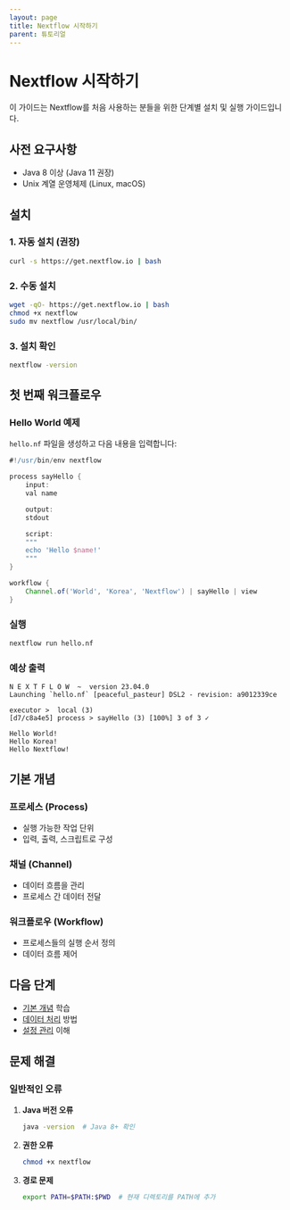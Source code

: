 ```yaml
---
layout: page
title: Nextflow 시작하기
parent: 튜토리얼
---
```


# Nextflow 시작하기

이 가이드는 Nextflow를 처음 사용하는 분들을 위한 단계별 설치 및 실행 가이드입니다.

## 사전 요구사항

- Java 8 이상 (Java 11 권장)
- Unix 계열 운영체제 (Linux, macOS)

## 설치

### 1. 자동 설치 (권장)

```bash
curl -s https://get.nextflow.io | bash
```

### 2. 수동 설치

```bash
wget -qO- https://get.nextflow.io | bash
chmod +x nextflow
sudo mv nextflow /usr/local/bin/
```

### 3. 설치 확인

```bash
nextflow -version
```

## 첫 번째 워크플로우

### Hello World 예제

`hello.nf` 파일을 생성하고 다음 내용을 입력합니다:

```groovy
#!/usr/bin/env nextflow

process sayHello {
    input:
    val name

    output:
    stdout

    script:
    """
    echo 'Hello $name!'
    """
}

workflow {
    Channel.of('World', 'Korea', 'Nextflow') | sayHello | view
}
```

### 실행

```bash
nextflow run hello.nf
```

### 예상 출력

```
N E X T F L O W  ~  version 23.04.0
Launching `hello.nf` [peaceful_pasteur] DSL2 - revision: a9012339ce

executor >  local (3)
[d7/c8a4e5] process > sayHello (3) [100%] 3 of 3 ✓

Hello World!
Hello Korea!
Hello Nextflow!
```

## 기본 개념

### 프로세스 (Process)
- 실행 가능한 작업 단위
- 입력, 출력, 스크립트로 구성

### 채널 (Channel)
- 데이터 흐름을 관리
- 프로세스 간 데이터 전달

### 워크플로우 (Workflow)
- 프로세스들의 실행 순서 정의
- 데이터 흐름 제어

## 다음 단계

- [기본 개념](basic-concepts.html) 학습
- [데이터 처리](data-processing.html) 방법
- [설정 관리](configuration.html) 이해

## 문제 해결

### 일반적인 오류

1. **Java 버전 오류**
   ```bash
   java -version  # Java 8+ 확인
   ```

2. **권한 오류**
   ```bash
   chmod +x nextflow
   ```

3. **경로 문제**
   ```bash
   export PATH=$PATH:$PWD  # 현재 디렉토리를 PATH에 추가
   ```
